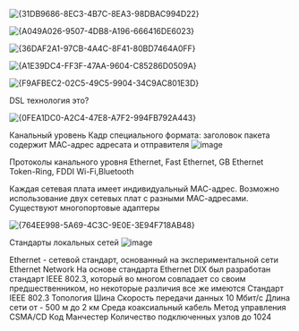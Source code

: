 ![{31DB9686-8EC3-4B7C-8EA3-98DBAC994D22}](https://github.com/user-attachments/assets/21a1c3dc-f53d-448e-a998-e3737d743cc0)

![{A049A026-9507-4DB8-A196-666416DE6023}](https://github.com/user-attachments/assets/f319269e-9c4a-4dc0-89fa-afd317fb978b)

![{36DAF2A1-97CB-4A4C-8F41-80BD7464A0FF}](https://github.com/user-attachments/assets/9457af02-b7d9-437e-bb1e-e43334c167fc)

![{A1E39DC4-FF3F-47AA-9604-C85286D0509A}](https://github.com/user-attachments/assets/e5c1cb1e-b423-40d9-a37d-55ba47944a54)

![{F9AFBEC2-02C5-49C5-9904-34C9AC801E3D}](https://github.com/user-attachments/assets/ae3ae158-5558-4a3a-af52-ff33ecc41b01)

DSL технология это?

![{0FEA1DC0-A2C4-47E8-A7F2-994FB792A443}](https://github.com/user-attachments/assets/339530af-6211-4431-9fd4-5dc0061db52d)

Канальный уровень
Кадр специального формата: заголовок пакета содержит МАС-адрес адресата и отправителя
![image](https://github.com/user-attachments/assets/b8a1632c-5ae7-4edf-90e2-05edc823234d)

Протоколы канального уровня
Ethernet, Fast Ethernet, GB Ethernet
Token-Ring, FDDI Wi-Fi,Bluetooth

Каждая сетевая плата имеет индивидуальный МАС-адрес.
Возможно использование двух сетевых плат с разными МАС-адресами.
Существуют многопортовые адаптеры

![{764EE998-5A69-4C3C-9E0E-3E94F718AB48}](https://github.com/user-attachments/assets/0748a4bf-4161-45ed-866a-8e5aa4ba07e8)

Стандарты локальных сетей
![image](https://github.com/user-attachments/assets/d82e68c4-3ae5-4fb9-84a8-286de648d9a6)

Ethernet - сетевой стандарт, основанный на экспериментальной сети Ethernet Network
На основе стандарта Ethernet DIX был разработан стандарт IEEE 802.3, который во многом совпадает со своим предшественником, но некоторые различия все же имеются
Стандарт IEEE 802.3
Топология Шина
Скорость передачи данных 10 Мбит/с
Длина сети от - 500 м до 2 км
Среда коаксиальный кабель
Метод управления CSMA/CD
Код Манчестер
Количество подключенных узлов до 1024





